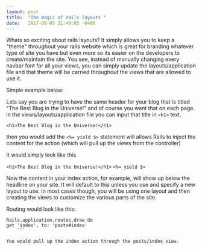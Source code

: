 ```yaml
---
layout: post
title:  "The magic of Rails layouts "
date:   2017-09-05 21:49:05 -0400
---
```



Whats so exciting about rails layouts?  It simply allows you to keep a "theme" throughout your rails website which is great for branding whatever type of site you have but even more so its easier on the developers to create/maintain the site.  You see, instead of manually changing every navbar font for all your views, you can simply update the layouts/application file and that theme will be carried throughout the views that are allowed to use it. 

Simple example below:

Lets say you are trying to have the same header for your blog that is titled "The Best Blog in the Universe!" and of course you want that on each page.  in the views/layouts/application file you can input that title in `<h1>` text.  

`<h1>The Best Blog in the Universe!</h1>`

then you would add the `<%= yield $>` statement will allows Rails to inject the content for the action (which will pull up the views from the controller)

It would simply look like this 


`<h1>The Best Blog in the Universe!</h1>`
`<%= yield $>`

Now the content in your index action, for example, will show up below the headline on your site.  It will default to this unless you use and specify a new layout to use.  In most cases though, you will be using one layout and then creating the views to customize the various parts of the site.  

Routing would look like this:

```
Rails.application.routes.draw do
get 'index', to: 'posts#index'
	```

You would pull up the index action through the posts/index view.

